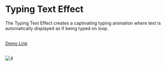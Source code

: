<h1>Typing Text Effect</h1>
The Typing Text Effect creates a captivating typing animation where text is automatically displayed as if being typed on loop. <br><br>

<a href="https://jo-erl.github.io/Typingtext">Demo Link</a><br><br>

![4](https://github.com/Jo-erl/3dcarousel/assets/133300552/8f790322-42d1-489e-b1bd-2981fd36c0db)
